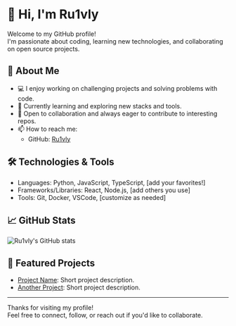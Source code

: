 # 👋 Hi, I'm Ru1vly

Welcome to my GitHub profile!  
I'm passionate about coding, learning new technologies, and collaborating on open source projects.

## 🚀 About Me

- 💻 I enjoy working on challenging projects and solving problems with code.
- 🌱 Currently learning and exploring new stacks and tools.
- 🤝 Open to collaboration and always eager to contribute to interesting repos.
- 📫 How to reach me:  
  - GitHub: [Ru1vly](https://github.com/Ru1vly)

## 🛠️ Technologies & Tools

- Languages: Python, JavaScript, TypeScript, [add your favorites!]
- Frameworks/Libraries: React, Node.js, [add others you use]
- Tools: Git, Docker, VSCode, [customize as needed]

## 📈 GitHub Stats

![Ru1vly's GitHub stats](https://github-readme-stats.vercel.app/api?username=Ru1vly&show_icons=true&theme=default)

## 🌟 Featured Projects

- [Project Name](https://github.com/Ru1vly/project-name): Short project description.
- [Another Project](https://github.com/Ru1vly/another-project): Short project description.

---

Thanks for visiting my profile!  
Feel free to connect, follow, or reach out if you'd like to collaborate.

